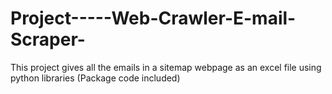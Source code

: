 # Project-----Web-Crawler-E-mail-Scraper-
This project gives all the emails in a sitemap webpage as an excel file using python libraries (Package code included)
